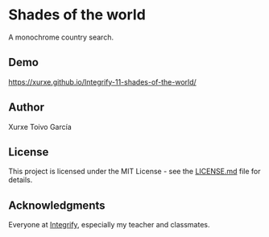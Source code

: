 # Shades of the world

A monochrome country search.

## Demo

https://xurxe.github.io/Integrify-11-shades-of-the-world/

## Author

Xurxe Toivo García

## License

This project is licensed under the MIT License - see the [LICENSE.md](LICENSE.md) file for details.

## Acknowledgments

Everyone at [Integrify](https://github.com/Integrify-Finland), especially my teacher and classmates.